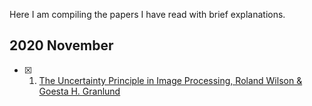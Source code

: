Here I am compiling the papers I have read with brief explanations.

## 2020 November
- [x] 1. [The Uncertainty Principle in Image Processing, Roland Wilson & Goesta H. Granlund](https://sci-hub.do/https://ieeexplore.ieee.org/document/4767599)


